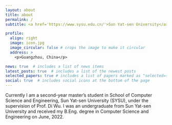 ```yaml
---
layout: about
title: about
permalink: /
subtitle: <a href='https://www.sysu.edu.cn/'>Sun Yat-sen University</a>

profile:
  align: right
  image: icon.jpg
  image_circular: false # crops the image to make it circular
  address: >
    <p>Guangzhou, China</p>

news: true  # includes a list of news items
latest_posts: true  # includes a list of the newest posts
selected_papers: true # includes a list of papers marked as "selected={true}"
social: true  # includes social icons at the bottom of the page
---
```


Currently I am a second-year master’s student in School of Computer Science and Engineering, Sun Yat-sen University (SYSU), under the supervision of Prof. Di Wu. I was an undergraduate from Sun Yat-sen University and received my B.Eng. degree in Computer Science and Engineering on June, 2022.
